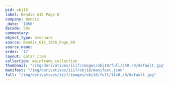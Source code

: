 ```yaml
---
pid: obj18
label: Bendix G15 Page 8
company: Bendix
_date: '1956'
decade: 50s
commentary:
object_type: brochure
source: Bendix_G15_1956_Page_08
source_name:
order: '17'
layout: qatar_item
collection: mainframe_collection
thumbnail: "/img/derivatives/iiif/images/obj18/full/250,/0/default.jpg"
manifest: "/img/derivatives/iiif/obj18/manifest.json"
full: "/img/derivatives/iiif/images/obj18/full/1140,/0/default.jpg"
---
```

